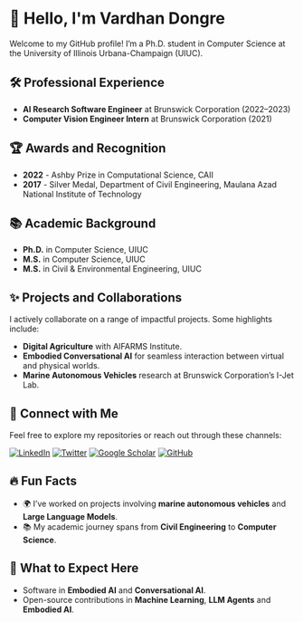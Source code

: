 # 👋 Hello, I'm Vardhan Dongre

Welcome to my GitHub profile! I’m a Ph.D. student in Computer Science at the University of Illinois Urbana-Champaign (UIUC). 

## 🛠️ Professional Experience
- **AI Research Software Engineer** at Brunswick Corporation (2022–2023)
- **Computer Vision Engineer Intern** at Brunswick Corporation (2021)

## 🏆 Awards and Recognition
- **2022** - Ashby Prize in Computational Science, CAII
- **2017** - Silver Medal, Department of Civil Engineering, Maulana Azad National Institute of Technology

## 📚 Academic Background
- **Ph.D.** in Computer Science, UIUC
- **M.S.** in Computer Science, UIUC
- **M.S.** in Civil & Environmental Engineering, UIUC

## ✨ Projects and Collaborations
I actively collaborate on a range of impactful projects. Some highlights include:
- **Digital Agriculture** with AIFARMS Institute.
- **Embodied Conversational AI** for seamless interaction between virtual and physical worlds.
- **Marine Autonomous Vehicles** research at Brunswick Corporation’s I-Jet Lab.

## 🔗 Connect with Me
Feel free to explore my repositories or reach out through these channels:

[![LinkedIn](https://img.shields.io/badge/-LinkedIn-blue?style=flat-square&logo=linkedin&logoColor=white)](https://www.linkedin.com/in/vardhandongre/)
[![Twitter](https://img.shields.io/badge/-Twitter-1da1f2?style=flat-square&logo=twitter&logoColor=white)](https://x.com/Vardhan_Dongre)
[![Google Scholar](https://img.shields.io/badge/-Google_Scholar-4285F4?style=flat-square&logo=google-scholar&logoColor=white)](https://scholar.google.com/citations?hl=en&view_op=list_works&authuser=1&gmla=AL3_zijxDdIK-nlKwQJMdpK-30eDEi82WkHQQfS8bKBqqKnZJf4wjClr3TPxp-mSDNlRG7GBZx7iFfvBn-jsHtIShP7g&user=sSt2OvIAAAAJ)
[![GitHub](https://img.shields.io/badge/-GitHub-333?style=flat-square&logo=github&logoColor=white)](https://github.com/vardhandongre)


## 🔥 Fun Facts
- 🌍 I’ve worked on projects involving **marine autonomous vehicles** and **Large Language Models**.
- 📚 My academic journey spans from **Civil Engineering** to **Computer Science**.

## 👀 What to Expect Here
- Software in **Embodied AI** and **Conversational AI**.
- Open-source contributions in **Machine Learning**, **LLM Agents** and **Embodied AI**.
